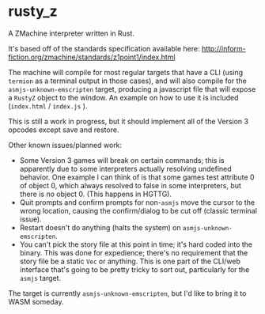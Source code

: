 # rusty_z

A ZMachine interpreter written in Rust.

It's based off of the standards specification available here: http://inform-fiction.org/zmachine/standards/z1point1/index.html

The machine will compile for most regular targets that have a CLI (using `termion` as a terminal output in those cases), and will also compile for the `asmjs-unknown-emscripten` target, producing a javascript file that will expose a `RustyZ` object to the window. An example on how to use it is included (`index.html` / `index.js` ).

This is still a work in progress, but it should implement all of the Version 3 opcodes except save and restore. 

Other known issues/planned work:

* Some Version 3 games will break on certain commands; this is apparently due to some interpreters actually resolving undefined behavior. One example I can think of is that some games test attribute 0 of object 0, which always resolved to false in some interpreters, but there is no object 0. (This happens in HGTTG).
* Quit prompts and confirm prompts for non-`asmjs` move the cursor to the wrong location, causing the confirm/dialog to be cut off (classic terminal issue).
* Restart doesn't do anything (halts the system) on `asmjs-unknown-emscripten`. 
* You can't pick the story file at this point in time; it's hard coded into the binary. This was done for expedience; there's no requirement that the story file be a static `Vec` or anything. This is one part of the CLI/web interface that's going to be pretty tricky to sort out, particularly for the `asmjs` target.

The target is currently `asmjs-unknown-emscripten`, but I'd like to bring it to WASM someday.




